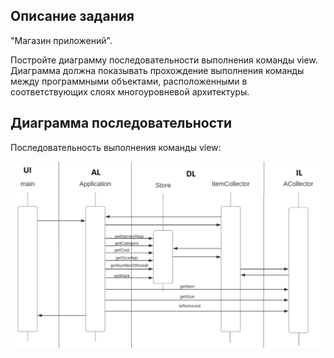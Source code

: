 ## Описание задания

"Магазин приложений".

Постройте диаграмму последовательности выполнения команды view. Диаграмма должна показывать прохождение выполнения команды между программными объектами, расположенными в соответствующих слоях многоуровневой архитектуры.

## Диаграмма последовательности

Последовательность выполнения команды view:

![Последовательность выполнения команды view](doc/view.jpg)

